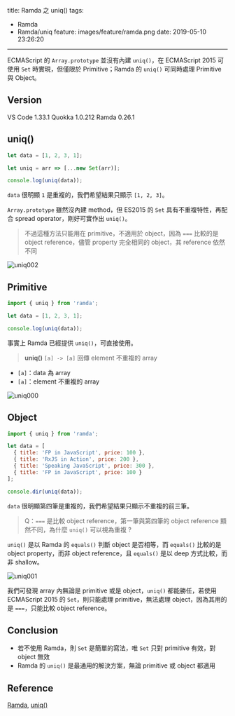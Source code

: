 title: Ramda 之 uniq()
tags:
  - Ramda
  - Ramda/uniq
feature: images/feature/ramda.png
date: 2019-05-10 23:26:20
---
ECMAScript 的 `Array.prototype` 並沒有內建 `uniq()`，在 ECMAScript 2015 可使用 `Set` 時實現，但僅限於 Primitive；Ramda 的 `uniq()` 可同時處理 Primitive 與 Object。

<!-- more -->

## Version

VS Code 1.33.1
Quokka 1.0.212
Ramda 0.26.1

## uniq()

```javascript
let data = [1, 2, 3, 1];

let uniq = arr => [...new Set(arr)];

console.log(uniq(data));
```

`data` 很明顯 `1` 是重複的，我們希望結果只顯示 `[1, 2, 3]`。

`Array.prototype` 雖然沒內建 method，但 ES2015 的 `Set` 具有不重複特性，再配合 spread operator，剛好可實作出 `uniq()`。

> 不過這種方法只能用在 primitive，不適用於 object，因為 `===` 比較的是 object reference，儘管 property 完全相同的 object，其 reference 依然不同

![uniq002](/images/ramda/uniq/uniq002.png)

## Primitive

```javascript
import { uniq } from 'ramda';

let data = [1, 2, 3, 1];

console.log(uniq(data));
```

事實上 Ramda 已經提供 `uniq()`，可直接使用。

> **uniq()**
> `[a] -> [a]`
> 回傳 element 不重複的 array

* `[a]`：data 為 array
* `[a]`：element 不重複的 array

![uniq000](/images/ramda/uniq/uniq000.png)

## Object

```javascript
import { uniq } from 'ramda';

let data = [
  { title: 'FP in JavaScript', price: 100 },
  { title: 'RxJS in Action', price: 200 },
  { title: 'Speaking JavaScript', price: 300 },
  { title: 'FP in JavaScript', price: 100 }
];

console.dir(uniq(data));
```

`data` 很明顯第四筆是重複的，我們希望結果只顯示不重複的前三筆。

> Q：`===` 是比較 object reference，第一筆與第四筆的 object reference 顯然不同，為什麼 `uniq()` 可以視為重複 ?

`uniq()` 是以 Ramda 的 `equals()` 判斷 object 是否相等，而 `equals()` 比較的是 object property，而非 object reference，且 `equals()` 是以 deep 方式比較，而非 shallow。

![uniq001](/images/ramda/uniq/uniq001.png)

我們可發現 array 內無論是 primitive 或是 object，`uniq()` 都能勝任，若使用 ECMAScript 2015 的 `Set`，則只能處理 primitive，無法處理 object，因為其用的是 `===`，只能比較 object reference。

## Conclusion

* 若不使用 Ramda，則 `Set` 是簡單的寫法，唯 `Set` 只對 primitive 有效，對 object 無效
* Ramda 的 `uniq()` 是最通用的解決方案，無論 primitive 或 object 都適用

## Reference

[Ramda](https://ramdajs.com), [uniq()](https://ramdajs.com/docs/#uniq)